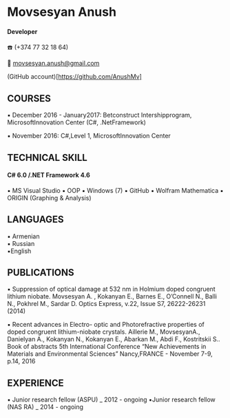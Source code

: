 # Movsesyan Anush
#### Developer

:phone: (+374 77 32 18 64)

:email: movsesyan.anush@gmail.com

(GitHub account)[https://github.com/AnushMv]


## COURSES
:black_small_square: December	2016 - January2017: Betconstruct Intershipprogram, MicrosoftInnovation Center (C#, .NetFramework)

:black_small_square: November 2016: C#,Level 1, MicrosoftInnovation Center

## TECHNICAL SKILL
#### C#	6.0 /.NET Framework 4.6
:black_small_square: MS Visual Studio
:black_small_square: OOP
:black_small_square: Windows (7)
:black_small_square: GitHub
:black_small_square: Wolfram Mathematica
:black_small_square: ORIGIN (Graphing & Analysis)

## LANGUAGES
:black_small_square: Armenian	
:black_small_square: Russian  
:black_small_square:English

## PUBLICATIONS

:black_small_square: Suppression of optical damage at 532 nm in Holmium doped congruent lithium niobate. Movsesyan A. , Kokanyan E., Barnes E., O’Connell N., Balli N., Pokhrel M., Sardar D. Optics Express, v.22, Issue S7, 26222-26231 (2014)

:black_small_square: Recent advances in Electro- optic and Photorefractive properties of doped congruent lithium-niobate crystals. Aillerie M., MovsesyanA., Danielyan A., Kokanyan N., Kokanyan E., Abarkan M., Abdi F., Kostritskii S.. Book of abstracts 5th International Conference “New Achievements in Materials and Environmental Sciences”	Nancy,FRANCE - November 7-9, p.14, 2016

## EXPERIENCE

:black_small_square: Junior research fellow (ASPU) _ 2012  - ongoing
:black_small_square:Junior research fellow (NAS RA) _ 2014 - ongoing

 

 
